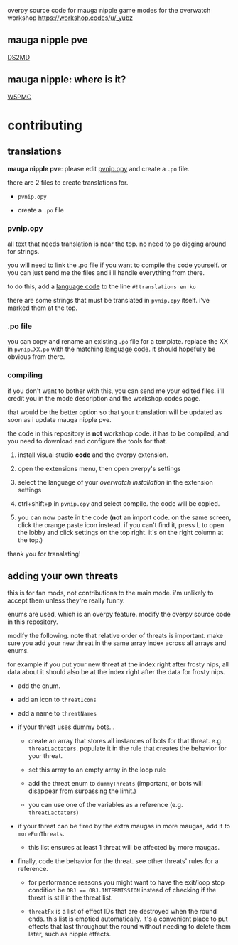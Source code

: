 overpy source code for mauga nipple game modes for the overwatch workshop
https://workshop.codes/u/_yubz

## mauga nipple pve
[DS2MD](https://workshop.codes/DS2MD)

## mauga nipple: where is it?
[W5PMC](https://workshop.codes/W5PMC)

# contributing

## translations

**mauga nipple pve**: please edit [pvnip.opy](https://github.com/yubber/mauga-nipple-series/blob/main/nipve/pvnip.opy) and create a `.po` file.

there are 2 files to create translations for.

- `pvnip.opy`

- create a `.po` file

### pvnip.opy

all text that needs translation is near the top. no need to go digging around for strings.

you will need to link the .po file if you want to compile the code yourself. or you can just send me the files and i'll handle everything from there.

to do this, add a [language code](https://github.com/Zezombye/overpy#translations) to the line `#!translations en ko`

there are some strings that must be translated in `pvnip.opy` itself. i've marked them at the top.

### .po file

you can copy and rename an existing `.po` file for a template. replace the XX in `pvnip.XX.po` with the matching [language code](https://github.com/Zezombye/overpy#translations). it should hopefully be obvious from there.

### compiling

if you don't want to bother with this, you can send me your edited files. i'll credit you in the mode description and the workshop.codes page.

that would be the better option so that your translation will be updated as soon as i update mauga nipple pve.

the code in this repository is **not** workshop code. it has to be compiled, and you need to download and configure the tools for that.

1. install visual studio **code** and the overpy extension.

2. open the extensions menu, then open overpy's settings

3. select the language of your *overwatch installation* in the extension settings

4. ctrl+shift+p in `pvnip.opy` and select compile. the code will be copied.

5. you can now paste in the code (**not** an import code. on the same screen, click the orange paste icon instead. if you can't find it, press L to open the lobby and click settings on the top right. it's on the right column at the top.)

thank you for translating!

## adding your own threats

this is for fan mods, not contributions to the main mode. i'm unlikely to accept them unless they're really funny.

enums are used, which is an overpy feature. modify the overpy source code in this repository.

modify the following. note that relative order of threats is important. make sure you add your new threat in the same array index across all arrays and enums.

for example if you put your new threat at the index right after frosty niрs, all data about it should also be at the index right after the data for frosty niрs.

- add the enum.

- add an icon to `threatIcons`

- add a name to `threatNames`

- if your threat uses dummy bots...

	- create an array that stores all instances of bots for that threat. e.g. `threatLactaters`. populate it in the rule that creates the behavior for your threat.

	- set this array to an empty array in the loop rule

	- add the threat enum to `dummyThreats` (important, or bots will disappear from surpassing the limit.)

	- you can use one of the variables as a reference (e.g. `threatLactaters`)

- if your threat can be fired by the extra maugas in more maugas, add it to `moreFunThreats`.

	- this list ensures at least 1 threat will be affected by more maugas.

- finally, code the behavior for the threat. see other threats' rules for a reference.

	- for performance reasons you might want to have the exit/loop stop condition be `OBJ == OBJ.INTERMISSION` instead of checking if the threat is still in the threat list.

	- `threatFx` is a list of effect IDs that are destroyed when the round ends. this list is emptied automatically. it's a convenient place to put effects that last throughout the round without needing to delete them later, such as nipple effects.